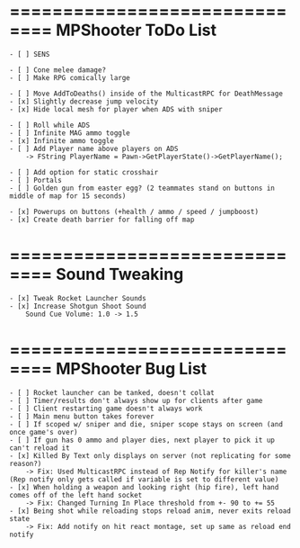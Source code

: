 ==============================
    MPShooter ToDo List
==============================
    
    - [ ] SENS

    - [ ] Cone melee damage?
    - [ ] Make RPG comically large

    - [ ] Move AddToDeaths() inside of the MulticastRPC for DeathMessage
    - [x] Slightly decrease jump velocity
    - [x] Hide local mesh for player when ADS with sniper

    - [ ] Roll while ADS
    - [ ] Infinite MAG ammo toggle
    - [x] Infinite ammo toggle    
    - [ ] Add Player name above players on ADS
        -> FString PlayerName = Pawn->GetPlayerState()->GetPlayerName();    

    - [ ] Add option for static crosshair
    - [ ] Portals
    - [ ] Golden gun from easter egg? (2 teammates stand on buttons in middle of map for 15 seconds)
    
    - [x] Powerups on buttons (+health / ammo / speed / jumpboost)
    - [x] Create death barrier for falling off map

 ==============================
    Sound Tweaking
==============================

    - [x] Tweak Rocket Launcher Sounds
    - [x] Increase Shotgun Shoot Sound
        Sound Cue Volume: 1.0 -> 1.5

==============================
    MPShooter Bug List
==============================

    - [ ] Rocket launcher can be tanked, doesn't collat
    - [ ] Timer/results don't always show up for clients after game
    - [ ] Client restarting game doesn't always work
    - [ ] Main menu button takes forever
    - [ ] If scoped w/ sniper and die, sniper scope stays on screen (and once game's over)
    - [ ] If gun has 0 ammo and player dies, next player to pick it up can't reload it
    - [x] Killed By Text only displays on server (not replicating for some reason?)
        -> Fix: Used MulticastRPC instead of Rep Notify for killer's name (Rep notify only gets called if variable is set to different value)
    - [x] When holding a weapon and looking right (hip fire), left hand comes off of the left hand socket
        -> Fix: Changed Turning In Place threshold from +- 90 to += 55
    - [x] Being shot while reloading stops reload anim, never exits reload state
        -> Fix: Add notify on hit react montage, set up same as reload end notify
    
